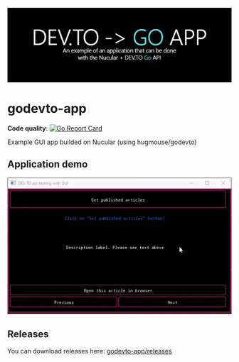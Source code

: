 <p align="center">
  <img src="assets/kindalogoiguess.jpg">
</p>

# godevto-app
**Code quality**: [![Go Report Card](https://goreportcard.com/badge/github.com/hugmouse/godevto-app)](https://goreportcard.com/report/github.com/hugmouse/godevto-app)

Example GUI app builded on Nucular (using hugmouse/godevto)

## Application demo
![Application demo](assets/main.gif)

## Releases
You can download releases here: [godevto-app/releases](github.com/hugmouse/godevto-app/releases)